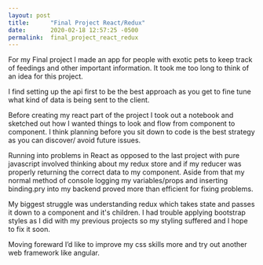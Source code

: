 ```yaml
---
layout: post
title:      "Final Project React/Redux"
date:       2020-02-18 12:57:25 -0500
permalink:  final_project_react_redux
---
```


For my Final project I made an app for people with exotic pets to keep track of feedings and other important information. It took me too long to think of an idea for this project. 

I find setting up the api first to be the best approach as you get to fine tune what kind of data is being sent to the client.

Before creating my react part of the project I took out a notebook and sketched out how I wanted things to look and flow from component to component. I think planning before you sit down to code is the best strategy as you can discover/ avoid future issues. 

Running into problems in React as opposed to the last project with pure javascript involved thinking about my redux store and if my reducer was properly returning the correct data to my component. Aside from that my normal method of console logging my variables/props and inserting binding.pry into my backend proved more than efficient for fixing problems.

My biggest struggle was understanding redux which takes state and passes it down to a component and it's children.
I had trouble applying bootstrap styles as I did with my previous projects so my styling suffered and I hope to fix it soon.

Moving foreward I’d like to improve my css skills more and try out another web framework like angular.


